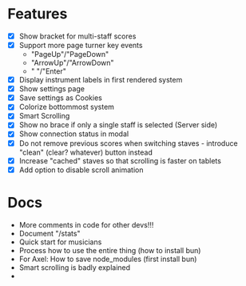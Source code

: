 # Features
- [x] Show bracket for multi-staff scores
- [x] Support more page turner key events
  - "PageUp"/"PageDown"
  - "ArrowUp"/"ArrowDown"
  - " "/"Enter"
- [x] Display instrument labels in first rendered system
- [x] Show settings page
- [x] Save settings as Cookies
- [x] Colorize bottommost system
- [x] Smart Scrolling
- [x] Show no brace if only a single staff is selected (Server side)
- [x] Show connection status in modal
- [x] Do not remove previous scores when switching staves - introduce "clean" (clear? whatever) button instead
- [x] Increase "cached" staves so that scrolling is faster on tablets
- [x] Add option to disable scroll animation

# Docs
- More comments in code for other devs!!!
- Document "/stats"
- Quick start for musicians
- Process how to use the entire thing (how to install bun)
- For Axel: How to save node_modules (first install bun)
- Smart scrolling is badly explained
- 